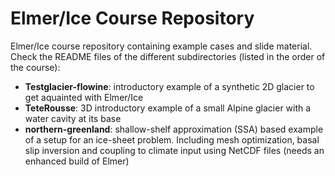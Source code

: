 # Elmer/Ice Course Repository
Elmer/Ice course repository containing example cases and slide material. Check the README files of the different subdirectories (listed in the order of the course):
* **Testglacier-flowine**: introductory example of a synthetic 2D glacier to get aquainted with Elmer/Ice
* **TeteRousse**: 3D introductory example of a small Alpine glacier with a water cavity at its base
* **northern-greenland**: shallow-shelf approximation (SSA) based example of a setup for an ice-sheet problem. Including mesh optimization, basal slip inversion and coupling to climate input using NetCDF files (needs an enhanced build of Elmer)
